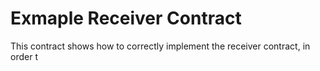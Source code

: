 # Exmaple Receiver Contract

This contract shows how to correctly implement the receiver contract, in order t